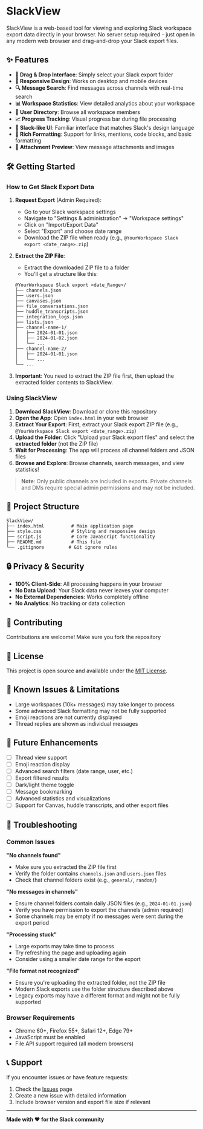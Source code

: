 # SlackView

SlackView is a web-based tool for viewing and exploring Slack workspace export data directly in your browser. No server setup required - just open in any modern web browser and drag-and-drop your Slack export files.

## ✨ Features

- **📁 Drag & Drop Interface**: Simply select your Slack export folder
- **📱 Responsive Design**: Works on desktop and mobile devices
- **🔍 Message Search**: Find messages across channels with real-time search
- **📊 Workspace Statistics**: View detailed analytics about your workspace
- **👥 User Directory**: Browse all workspace members
- **📈 Progress Tracking**: Visual progress bar during file processing
- **🎨 Slack-like UI**: Familiar interface that matches Slack's design language
- **🔗 Rich Formatting**: Support for links, mentions, code blocks, and basic formatting
- **📎 Attachment Preview**: View message attachments and images

## 🛠️ Getting Started

### How to Get Slack Export Data

1. **Request Export** (Admin Required):
   - Go to your Slack workspace settings
   - Navigate to "Settings & administration" → "Workspace settings"
   - Click on "Import/Export Data"
   - Select "Export" and choose date range
   - Download the ZIP file when ready (e.g., `@YourWorkspace Slack export <date_range>.zip`)

2. **Extract the ZIP File**:
   - Extract the downloaded ZIP file to a folder
   - You'll get a structure like this:
   ```
   @YourWorkspace Slack export <date_Range>/
   ├── channels.json
   ├── users.json
   ├── canvases.json
   ├── file_conversations.json
   ├── huddle_transcripts.json
   ├── integration_logs.json
   ├── lists.json
   ├── channel-name-1/
   │   ├── 2024-01-01.json
   │   ├── 2024-01-02.json
   │   └── ...
   ├── channel-name-2/
   │   ├── 2024-01-01.json
   │   └── ...
   └── ...
   ```

3. **Important**: You need to extract the ZIP file first, then upload the extracted folder contents to SlackView.

### Using SlackView

1. **Download SlackView**: Download or clone this repository
2. **Open the App**: Open `index.html` in your web browser
3. **Extract Your Export**: First, extract your Slack export ZIP file (e.g., `@YourWorkspace Slack export <date_range>.zip`)
4. **Upload the Folder**: Click "Upload your Slack export files" and select the **extracted folder** (not the ZIP file)
5. **Wait for Processing**: The app will process all channel folders and JSON files
6. **Browse and Explore**: Browse channels, search messages, and view statistics!

> **Note**: Only public channels are included in exports. Private channels and DMs require special admin permissions and may not be included.

## 📁 Project Structure

```
SlackView/
├── index.html          # Main application page
├── style.css           # Styling and responsive design
├── script.js           # Core JavaScript functionality
├── README.md           # This file
└── .gitignore         # Git ignore rules
```

## 🔒 Privacy & Security

- **100% Client-Side**: All processing happens in your browser
- **No Data Upload**: Your Slack data never leaves your computer
- **No External Dependencies**: Works completely offline
- **No Analytics**: No tracking or data collection

## 🤝 Contributing

Contributions are welcome! Make sure you fork the repository


## 📝 License

This project is open source and available under the [MIT License](LICENSE).

## 🐛 Known Issues & Limitations

- Large workspaces (10k+ messages) may take longer to process
- Some advanced Slack formatting may not be fully supported
- Emoji reactions are not currently displayed
- Thread replies are shown as individual messages

## 🔮 Future Enhancements

- [ ] Thread view support
- [ ] Emoji reaction display
- [ ] Advanced search filters (date range, user, etc.)
- [ ] Export filtered results
- [ ] Dark/light theme toggle
- [ ] Message bookmarking
- [ ] Advanced statistics and visualizations
- [ ] Support for Canvas, huddle transcripts, and other export files

## 🐛 Troubleshooting

### Common Issues

**"No channels found"**
- Make sure you extracted the ZIP file first
- Verify the folder contains `channels.json` and `users.json` files
- Check that channel folders exist (e.g., `general/`, `random/`)

**"No messages in channels"**
- Ensure channel folders contain daily JSON files (e.g., `2024-01-01.json`)
- Verify you have permission to export the channels (admin required)
- Some channels may be empty if no messages were sent during the export period

**"Processing stuck"**
- Large exports may take time to process
- Try refreshing the page and uploading again
- Consider using a smaller date range for the export

**"File format not recognized"**
- Ensure you're uploading the extracted folder, not the ZIP file
- Modern Slack exports use the folder structure described above
- Legacy exports may have a different format and might not be fully supported

### Browser Requirements
- Chrome 60+, Firefox 55+, Safari 12+, Edge 79+
- JavaScript must be enabled
- File API support required (all modern browsers)

## 📞 Support

If you encounter issues or have feature requests:

1. Check the [Issues](https://github.com/thilinamendis/SlackView/issues) page
2. Create a new issue with detailed information
3. Include browser version and export file size if relevant

---

**Made with ❤️ for the Slack community**